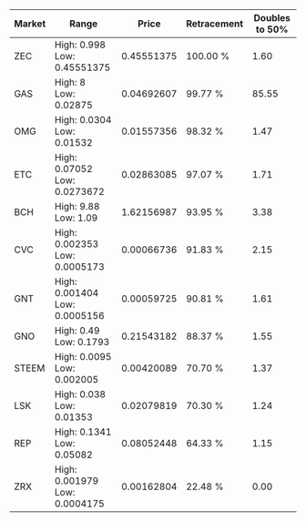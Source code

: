 | Market | Range | Price| Retracement | Doubles to 50% |
| --- | --- | --- | --- | --- |
| ZEC | High: 0.998<br />Low: 0.45551375 | 0.45551375 | 100.00 % | 1.60 |
| GAS | High: 8<br />Low: 0.02875 | 0.04692607 | 99.77 % | 85.55 |
| OMG | High: 0.0304<br />Low: 0.01532 | 0.01557356 | 98.32 % | 1.47 |
| ETC | High: 0.07052<br />Low: 0.0273672 | 0.02863085 | 97.07 % | 1.71 |
| BCH | High: 9.88<br />Low: 1.09 | 1.62156987 | 93.95 % | 3.38 |
| CVC | High: 0.002353<br />Low: 0.0005173 | 0.00066736 | 91.83 % | 2.15 |
| GNT | High: 0.001404<br />Low: 0.0005156 | 0.00059725 | 90.81 % | 1.61 |
| GNO | High: 0.49<br />Low: 0.1793 | 0.21543182 | 88.37 % | 1.55 |
| STEEM | High: 0.0095<br />Low: 0.002005 | 0.00420089 | 70.70 % | 1.37 |
| LSK | High: 0.038<br />Low: 0.01353 | 0.02079819 | 70.30 % | 1.24 |
| REP | High: 0.1341<br />Low: 0.05082 | 0.08052448 | 64.33 % | 1.15 |
| ZRX | High: 0.001979<br />Low: 0.0004175 | 0.00162804 | 22.48 % | 0.00 |
